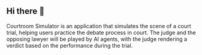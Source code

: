 ## Hi there 👋

Courtroom Simulator is an application that simulates the scene of a court trial, helping users practice the debate process in court. The judge and the opposing lawyer will be played by AI agents, with the judge rendering a verdict based on the performance during the trial.
